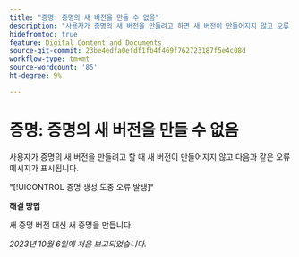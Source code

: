 ```yaml
---
title: "증명: 증명의 새 버전을 만들 수 없음"
description: "사용자가 증명의 새 버전을 만들려고 하면 새 버전이 만들어지지 않고 오류 메시지가 표시됩니다."
hidefromtoc: true
feature: Digital Content and Documents
source-git-commit: 23be4edfa0efdf1fb4f469f762723187f5e4c08d
workflow-type: tm+mt
source-wordcount: '85'
ht-degree: 9%

---
```



# 증명: 증명의 새 버전을 만들 수 없음

사용자가 증명의 새 버전을 만들려고 할 때 새 버전이 만들어지지 않고 다음과 같은 오류 메시지가 표시됩니다.

&quot;[!UICONTROL 증명 생성 도중 오류 발생]&quot;

**해결 방법**

새 증명 버전 대신 새 증명을 만듭니다.

_2023년 10월 6일에 처음 보고되었습니다._
